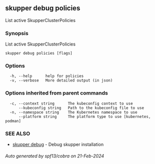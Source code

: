 ## skupper debug policies

List active SkupperClusterPolicies

### Synopsis

List active SkupperClusterPolicies

```
skupper debug policies [flags]
```

### Options

```
  -h, --help      help for policies
  -v, --verbose   More detailed output (in json)
```

### Options inherited from parent commands

```
  -c, --context string      The kubeconfig context to use
      --kubeconfig string   Path to the kubeconfig file to use
  -n, --namespace string    The Kubernetes namespace to use
      --platform string     The platform type to use [kubernetes, podman]
```

### SEE ALSO

* [skupper debug](skupper_debug.md)	 - Debug skupper installation

###### Auto generated by spf13/cobra on 21-Feb-2024
